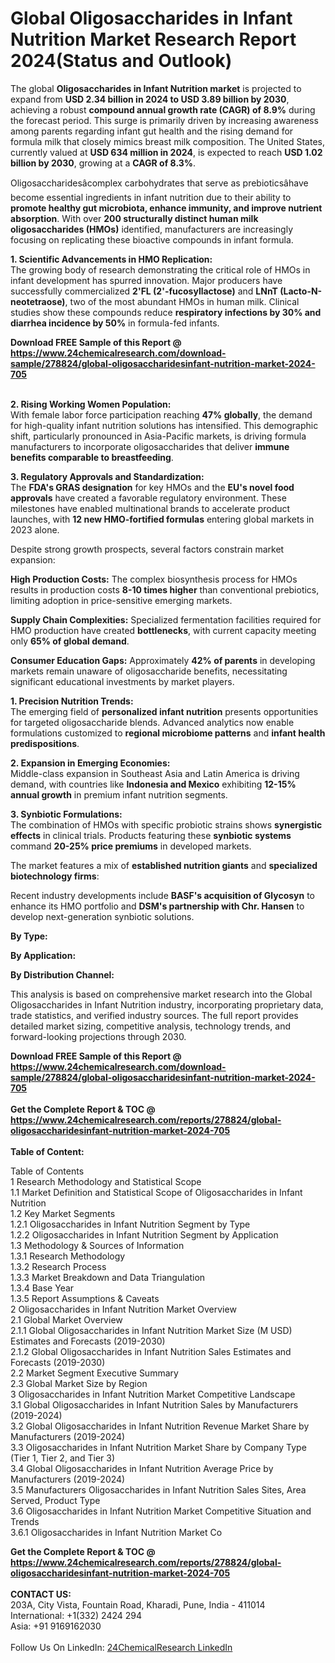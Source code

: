 <h1>Global Oligosaccharides in Infant Nutrition Market Research Report 2024(Status and Outlook)</h1><p>The global <strong>Oligosaccharides in Infant Nutrition market</strong> is projected to expand from <strong>USD 2.34 billion in 2024 to USD 3.89 billion by 2030</strong>, achieving a robust <strong>compound annual growth rate (CAGR) of 8.9%</strong> during the forecast period. This surge is primarily driven by increasing awareness among parents regarding infant gut health and the rising demand for formula milk that closely mimics breast milk composition. The United States, currently valued at <strong>USD 634 million in 2024</strong>, is expected to reach <strong>USD 1.02 billion by 2030</strong>, growing at a <strong>CAGR of 8.3%</strong>.</p><p>Oligosaccharidesâcomplex carbohydrates that serve as prebioticsâhave become essential ingredients in infant nutrition due to their ability to <strong>promote healthy gut microbiota, enhance immunity, and improve nutrient absorption</strong>. With over <strong>200 structurally distinct human milk oligosaccharides (HMOs)</strong> identified, manufacturers are increasingly focusing on replicating these bioactive compounds in infant formula.</p><p><strong>1. Scientific Advancements in HMO Replication:</strong><br>
The growing body of research demonstrating the critical role of HMOs in infant development has spurred innovation. Major producers have successfully commercialized <strong>2'FL (2'-fucosyllactose)</strong> and <strong>LNnT (Lacto-N-neotetraose)</strong>, two of the most abundant HMOs in human milk. Clinical studies show these compounds reduce <strong>respiratory infections by 30% and diarrhea incidence by 50%</strong> in formula-fed infants.</p><div><b>Download FREE Sample of this Report @ 
            <a href="https://www.24chemicalresearch.com/download-sample/278824/global-oligosaccharidesinfant-nutrition-market-2024-705">
            https://www.24chemicalresearch.com/download-sample/278824/global-oligosaccharidesinfant-nutrition-market-2024-705</a></b></div><br><p><strong>2. Rising Working Women Population:</strong><br>
With female labor force participation reaching <strong>47% globally</strong>, the demand for high-quality infant nutrition solutions has intensified. This demographic shift, particularly pronounced in Asia-Pacific markets, is driving formula manufacturers to incorporate oligosaccharides that deliver <strong>immune benefits comparable to breastfeeding</strong>.</p><p><strong>3. Regulatory Approvals and Standardization:</strong><br>
The <strong>FDA's GRAS designation</strong> for key HMOs and the <strong>EU's novel food approvals</strong> have created a favorable regulatory environment. These milestones have enabled multinational brands to accelerate product launches, with <strong>12 new HMO-fortified formulas</strong> entering global markets in 2023 alone.</p><p>Despite strong growth prospects, several factors constrain market expansion:</p><p><strong>High Production Costs:</strong> The complex biosynthesis process for HMOs results in production costs <strong>8-10 times higher</strong> than conventional prebiotics, limiting adoption in price-sensitive emerging markets.</p><p><strong>Supply Chain Complexities:</strong> Specialized fermentation facilities required for HMO production have created <strong>bottlenecks</strong>, with current capacity meeting only <strong>65% of global demand</strong>.</p><p><strong>Consumer Education Gaps:</strong> Approximately <strong>42% of parents</strong> in developing markets remain unaware of oligosaccharide benefits, necessitating significant educational investments by market players.</p><p><strong>1. Precision Nutrition Trends:</strong><br>
The emerging field of <strong>personalized infant nutrition</strong> presents opportunities for targeted oligosaccharide blends. Advanced analytics now enable formulations customized to <strong>regional microbiome patterns</strong> and <strong>infant health predispositions</strong>.</p><p><strong>2. Expansion in Emerging Economies:</strong><br>
Middle-class expansion in Southeast Asia and Latin America is driving demand, with countries like <strong>Indonesia and Mexico</strong> exhibiting <strong>12-15% annual growth</strong> in premium infant nutrition segments.</p><p><strong>3. Synbiotic Formulations:</strong><br>
The combination of HMOs with specific probiotic strains shows <strong>synergistic effects</strong> in clinical trials. Products featuring these <strong>synbiotic systems</strong> command <strong>20-25% price premiums</strong> in developed markets.</p><p>The market features a mix of <strong>established nutrition giants</strong> and <strong>specialized biotechnology firms</strong>:</p><p>Recent industry developments include <strong>BASF's acquisition of Glycosyn</strong> to enhance its HMO portfolio and <strong>DSM's partnership with Chr. Hansen</strong> to develop next-generation synbiotic solutions.</p><p><strong>By Type:</strong></p><p><strong>By Application:</strong></p><p><strong>By Distribution Channel:</strong></p><p>This analysis is based on comprehensive market research into the Global Oligosaccharides in Infant Nutrition industry, incorporating proprietary data, trade statistics, and verified industry sources. The full report provides detailed market sizing, competitive analysis, technology trends, and forward-looking projections through 2030.</p><div><b>Download FREE Sample of this Report @ 
            <a href="https://www.24chemicalresearch.com/download-sample/278824/global-oligosaccharidesinfant-nutrition-market-2024-705">
            https://www.24chemicalresearch.com/download-sample/278824/global-oligosaccharidesinfant-nutrition-market-2024-705</a></b></div><br><div><b>Get the Complete Report & TOC @ 
            <a href="https://www.24chemicalresearch.com/reports/278824/global-oligosaccharidesinfant-nutrition-market-2024-705">
            https://www.24chemicalresearch.com/reports/278824/global-oligosaccharidesinfant-nutrition-market-2024-705</a></b></div><br>
            <b>Table of Content:</b><p>Table of Contents<br />
1 Research Methodology and Statistical Scope<br />
1.1 Market Definition and Statistical Scope of Oligosaccharides in Infant Nutrition<br />
1.2 Key Market Segments<br />
1.2.1 Oligosaccharides in Infant Nutrition Segment by Type<br />
1.2.2 Oligosaccharides in Infant Nutrition Segment by Application<br />
1.3 Methodology & Sources of Information<br />
1.3.1 Research Methodology<br />
1.3.2 Research Process<br />
1.3.3 Market Breakdown and Data Triangulation<br />
1.3.4 Base Year<br />
1.3.5 Report Assumptions & Caveats<br />
2 Oligosaccharides in Infant Nutrition Market Overview<br />
2.1 Global Market Overview<br />
2.1.1 Global Oligosaccharides in Infant Nutrition Market Size (M USD) Estimates and Forecasts (2019-2030)<br />
2.1.2 Global Oligosaccharides in Infant Nutrition Sales Estimates and Forecasts (2019-2030)<br />
2.2 Market Segment Executive Summary<br />
2.3 Global Market Size by Region<br />
3 Oligosaccharides in Infant Nutrition Market Competitive Landscape<br />
3.1 Global Oligosaccharides in Infant Nutrition Sales by Manufacturers (2019-2024)<br />
3.2 Global Oligosaccharides in Infant Nutrition Revenue Market Share by Manufacturers (2019-2024)<br />
3.3 Oligosaccharides in Infant Nutrition Market Share by Company Type (Tier 1, Tier 2, and Tier 3)<br />
3.4 Global Oligosaccharides in Infant Nutrition Average Price by Manufacturers (2019-2024)<br />
3.5 Manufacturers Oligosaccharides in Infant Nutrition Sales Sites, Area Served, Product Type<br />
3.6 Oligosaccharides in Infant Nutrition Market Competitive Situation and Trends<br />
3.6.1 Oligosaccharides in Infant Nutrition Market Co</p><div><b>Get the Complete Report & TOC @ 
            <a href="https://www.24chemicalresearch.com/reports/278824/global-oligosaccharidesinfant-nutrition-market-2024-705">
            https://www.24chemicalresearch.com/reports/278824/global-oligosaccharidesinfant-nutrition-market-2024-705</a></b></div><br><b>CONTACT US:</b><br>
            203A, City Vista, Fountain Road, Kharadi, Pune, India - 411014<br>
            International: +1(332) 2424 294<br>
            Asia: +91 9169162030 <br><br>
            Follow Us On LinkedIn: <a href="https://www.linkedin.com/company/24chemicalresearch/">24ChemicalResearch LinkedIn</a>